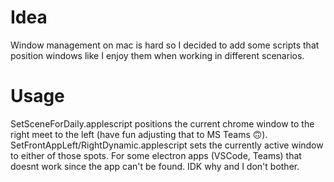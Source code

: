 # Idea
Window management on mac is hard so I decided to add some scripts that position windows like I enjoy them when working in different scenarios.

# Usage

SetSceneForDaily.applescript positions the current chrome window to the right meet to the left (have fun adjusting that to MS Teams 🙃).
SetFrontAppLeft/RightDynamic.applescript sets the currently active window to either of those spots. For some electron apps (VSCode, Teams) that doesnt work since the app can't be found. IDK why and I don't bother.